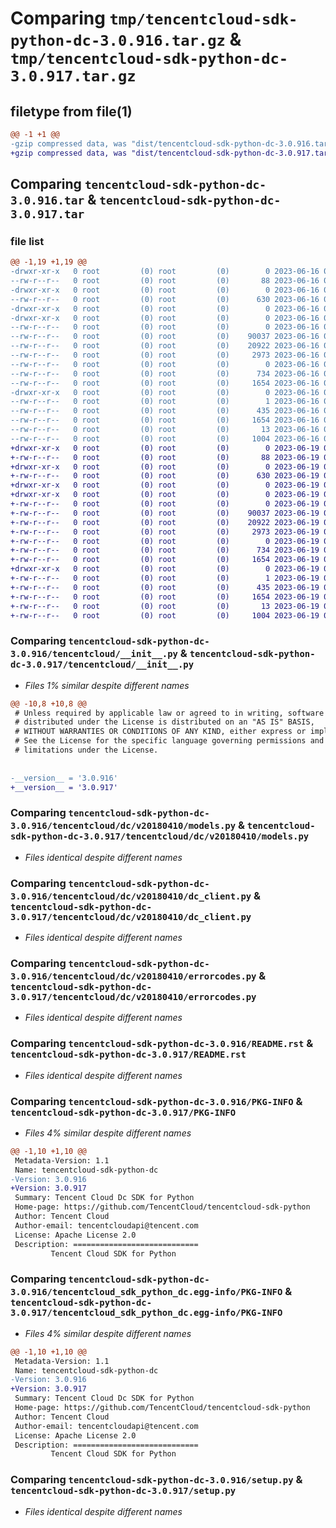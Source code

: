 # Comparing `tmp/tencentcloud-sdk-python-dc-3.0.916.tar.gz` & `tmp/tencentcloud-sdk-python-dc-3.0.917.tar.gz`

## filetype from file(1)

```diff
@@ -1 +1 @@
-gzip compressed data, was "dist/tencentcloud-sdk-python-dc-3.0.916.tar", last modified: Fri Jun 16 00:32:18 2023, max compression
+gzip compressed data, was "dist/tencentcloud-sdk-python-dc-3.0.917.tar", last modified: Mon Jun 19 00:23:40 2023, max compression
```

## Comparing `tencentcloud-sdk-python-dc-3.0.916.tar` & `tencentcloud-sdk-python-dc-3.0.917.tar`

### file list

```diff
@@ -1,19 +1,19 @@
-drwxr-xr-x   0 root         (0) root         (0)        0 2023-06-16 00:32:18.000000 tencentcloud-sdk-python-dc-3.0.916/
--rw-r--r--   0 root         (0) root         (0)       88 2023-06-16 00:32:18.000000 tencentcloud-sdk-python-dc-3.0.916/setup.cfg
-drwxr-xr-x   0 root         (0) root         (0)        0 2023-06-16 00:32:18.000000 tencentcloud-sdk-python-dc-3.0.916/tencentcloud/
--rw-r--r--   0 root         (0) root         (0)      630 2023-06-16 00:32:18.000000 tencentcloud-sdk-python-dc-3.0.916/tencentcloud/__init__.py
-drwxr-xr-x   0 root         (0) root         (0)        0 2023-06-16 00:32:18.000000 tencentcloud-sdk-python-dc-3.0.916/tencentcloud/dc/
-drwxr-xr-x   0 root         (0) root         (0)        0 2023-06-16 00:32:18.000000 tencentcloud-sdk-python-dc-3.0.916/tencentcloud/dc/v20180410/
--rw-r--r--   0 root         (0) root         (0)        0 2023-06-16 00:32:18.000000 tencentcloud-sdk-python-dc-3.0.916/tencentcloud/dc/v20180410/__init__.py
--rw-r--r--   0 root         (0) root         (0)    90037 2023-06-16 00:32:18.000000 tencentcloud-sdk-python-dc-3.0.916/tencentcloud/dc/v20180410/models.py
--rw-r--r--   0 root         (0) root         (0)    20922 2023-06-16 00:32:18.000000 tencentcloud-sdk-python-dc-3.0.916/tencentcloud/dc/v20180410/dc_client.py
--rw-r--r--   0 root         (0) root         (0)     2973 2023-06-16 00:32:18.000000 tencentcloud-sdk-python-dc-3.0.916/tencentcloud/dc/v20180410/errorcodes.py
--rw-r--r--   0 root         (0) root         (0)        0 2023-06-16 00:32:18.000000 tencentcloud-sdk-python-dc-3.0.916/tencentcloud/dc/__init__.py
--rw-r--r--   0 root         (0) root         (0)      734 2023-06-16 00:32:18.000000 tencentcloud-sdk-python-dc-3.0.916/README.rst
--rw-r--r--   0 root         (0) root         (0)     1654 2023-06-16 00:32:18.000000 tencentcloud-sdk-python-dc-3.0.916/PKG-INFO
-drwxr-xr-x   0 root         (0) root         (0)        0 2023-06-16 00:32:18.000000 tencentcloud-sdk-python-dc-3.0.916/tencentcloud_sdk_python_dc.egg-info/
--rw-r--r--   0 root         (0) root         (0)        1 2023-06-16 00:32:18.000000 tencentcloud-sdk-python-dc-3.0.916/tencentcloud_sdk_python_dc.egg-info/dependency_links.txt
--rw-r--r--   0 root         (0) root         (0)      435 2023-06-16 00:32:18.000000 tencentcloud-sdk-python-dc-3.0.916/tencentcloud_sdk_python_dc.egg-info/SOURCES.txt
--rw-r--r--   0 root         (0) root         (0)     1654 2023-06-16 00:32:18.000000 tencentcloud-sdk-python-dc-3.0.916/tencentcloud_sdk_python_dc.egg-info/PKG-INFO
--rw-r--r--   0 root         (0) root         (0)       13 2023-06-16 00:32:18.000000 tencentcloud-sdk-python-dc-3.0.916/tencentcloud_sdk_python_dc.egg-info/top_level.txt
--rw-r--r--   0 root         (0) root         (0)     1004 2023-06-16 00:32:18.000000 tencentcloud-sdk-python-dc-3.0.916/setup.py
+drwxr-xr-x   0 root         (0) root         (0)        0 2023-06-19 00:23:40.000000 tencentcloud-sdk-python-dc-3.0.917/
+-rw-r--r--   0 root         (0) root         (0)       88 2023-06-19 00:23:40.000000 tencentcloud-sdk-python-dc-3.0.917/setup.cfg
+drwxr-xr-x   0 root         (0) root         (0)        0 2023-06-19 00:23:40.000000 tencentcloud-sdk-python-dc-3.0.917/tencentcloud/
+-rw-r--r--   0 root         (0) root         (0)      630 2023-06-19 00:23:40.000000 tencentcloud-sdk-python-dc-3.0.917/tencentcloud/__init__.py
+drwxr-xr-x   0 root         (0) root         (0)        0 2023-06-19 00:23:40.000000 tencentcloud-sdk-python-dc-3.0.917/tencentcloud/dc/
+drwxr-xr-x   0 root         (0) root         (0)        0 2023-06-19 00:23:40.000000 tencentcloud-sdk-python-dc-3.0.917/tencentcloud/dc/v20180410/
+-rw-r--r--   0 root         (0) root         (0)        0 2023-06-19 00:23:40.000000 tencentcloud-sdk-python-dc-3.0.917/tencentcloud/dc/v20180410/__init__.py
+-rw-r--r--   0 root         (0) root         (0)    90037 2023-06-19 00:23:40.000000 tencentcloud-sdk-python-dc-3.0.917/tencentcloud/dc/v20180410/models.py
+-rw-r--r--   0 root         (0) root         (0)    20922 2023-06-19 00:23:40.000000 tencentcloud-sdk-python-dc-3.0.917/tencentcloud/dc/v20180410/dc_client.py
+-rw-r--r--   0 root         (0) root         (0)     2973 2023-06-19 00:23:40.000000 tencentcloud-sdk-python-dc-3.0.917/tencentcloud/dc/v20180410/errorcodes.py
+-rw-r--r--   0 root         (0) root         (0)        0 2023-06-19 00:23:40.000000 tencentcloud-sdk-python-dc-3.0.917/tencentcloud/dc/__init__.py
+-rw-r--r--   0 root         (0) root         (0)      734 2023-06-19 00:23:40.000000 tencentcloud-sdk-python-dc-3.0.917/README.rst
+-rw-r--r--   0 root         (0) root         (0)     1654 2023-06-19 00:23:40.000000 tencentcloud-sdk-python-dc-3.0.917/PKG-INFO
+drwxr-xr-x   0 root         (0) root         (0)        0 2023-06-19 00:23:40.000000 tencentcloud-sdk-python-dc-3.0.917/tencentcloud_sdk_python_dc.egg-info/
+-rw-r--r--   0 root         (0) root         (0)        1 2023-06-19 00:23:40.000000 tencentcloud-sdk-python-dc-3.0.917/tencentcloud_sdk_python_dc.egg-info/dependency_links.txt
+-rw-r--r--   0 root         (0) root         (0)      435 2023-06-19 00:23:40.000000 tencentcloud-sdk-python-dc-3.0.917/tencentcloud_sdk_python_dc.egg-info/SOURCES.txt
+-rw-r--r--   0 root         (0) root         (0)     1654 2023-06-19 00:23:40.000000 tencentcloud-sdk-python-dc-3.0.917/tencentcloud_sdk_python_dc.egg-info/PKG-INFO
+-rw-r--r--   0 root         (0) root         (0)       13 2023-06-19 00:23:40.000000 tencentcloud-sdk-python-dc-3.0.917/tencentcloud_sdk_python_dc.egg-info/top_level.txt
+-rw-r--r--   0 root         (0) root         (0)     1004 2023-06-19 00:23:40.000000 tencentcloud-sdk-python-dc-3.0.917/setup.py
```

### Comparing `tencentcloud-sdk-python-dc-3.0.916/tencentcloud/__init__.py` & `tencentcloud-sdk-python-dc-3.0.917/tencentcloud/__init__.py`

 * *Files 1% similar despite different names*

```diff
@@ -10,8 +10,8 @@
 # Unless required by applicable law or agreed to in writing, software
 # distributed under the License is distributed on an "AS IS" BASIS,
 # WITHOUT WARRANTIES OR CONDITIONS OF ANY KIND, either express or implied.
 # See the License for the specific language governing permissions and
 # limitations under the License.
 
 
-__version__ = '3.0.916'
+__version__ = '3.0.917'
```

### Comparing `tencentcloud-sdk-python-dc-3.0.916/tencentcloud/dc/v20180410/models.py` & `tencentcloud-sdk-python-dc-3.0.917/tencentcloud/dc/v20180410/models.py`

 * *Files identical despite different names*

### Comparing `tencentcloud-sdk-python-dc-3.0.916/tencentcloud/dc/v20180410/dc_client.py` & `tencentcloud-sdk-python-dc-3.0.917/tencentcloud/dc/v20180410/dc_client.py`

 * *Files identical despite different names*

### Comparing `tencentcloud-sdk-python-dc-3.0.916/tencentcloud/dc/v20180410/errorcodes.py` & `tencentcloud-sdk-python-dc-3.0.917/tencentcloud/dc/v20180410/errorcodes.py`

 * *Files identical despite different names*

### Comparing `tencentcloud-sdk-python-dc-3.0.916/README.rst` & `tencentcloud-sdk-python-dc-3.0.917/README.rst`

 * *Files identical despite different names*

### Comparing `tencentcloud-sdk-python-dc-3.0.916/PKG-INFO` & `tencentcloud-sdk-python-dc-3.0.917/PKG-INFO`

 * *Files 4% similar despite different names*

```diff
@@ -1,10 +1,10 @@
 Metadata-Version: 1.1
 Name: tencentcloud-sdk-python-dc
-Version: 3.0.916
+Version: 3.0.917
 Summary: Tencent Cloud Dc SDK for Python
 Home-page: https://github.com/TencentCloud/tencentcloud-sdk-python
 Author: Tencent Cloud
 Author-email: tencentcloudapi@tencent.com
 License: Apache License 2.0
 Description: ============================
         Tencent Cloud SDK for Python
```

### Comparing `tencentcloud-sdk-python-dc-3.0.916/tencentcloud_sdk_python_dc.egg-info/PKG-INFO` & `tencentcloud-sdk-python-dc-3.0.917/tencentcloud_sdk_python_dc.egg-info/PKG-INFO`

 * *Files 4% similar despite different names*

```diff
@@ -1,10 +1,10 @@
 Metadata-Version: 1.1
 Name: tencentcloud-sdk-python-dc
-Version: 3.0.916
+Version: 3.0.917
 Summary: Tencent Cloud Dc SDK for Python
 Home-page: https://github.com/TencentCloud/tencentcloud-sdk-python
 Author: Tencent Cloud
 Author-email: tencentcloudapi@tencent.com
 License: Apache License 2.0
 Description: ============================
         Tencent Cloud SDK for Python
```

### Comparing `tencentcloud-sdk-python-dc-3.0.916/setup.py` & `tencentcloud-sdk-python-dc-3.0.917/setup.py`

 * *Files identical despite different names*

